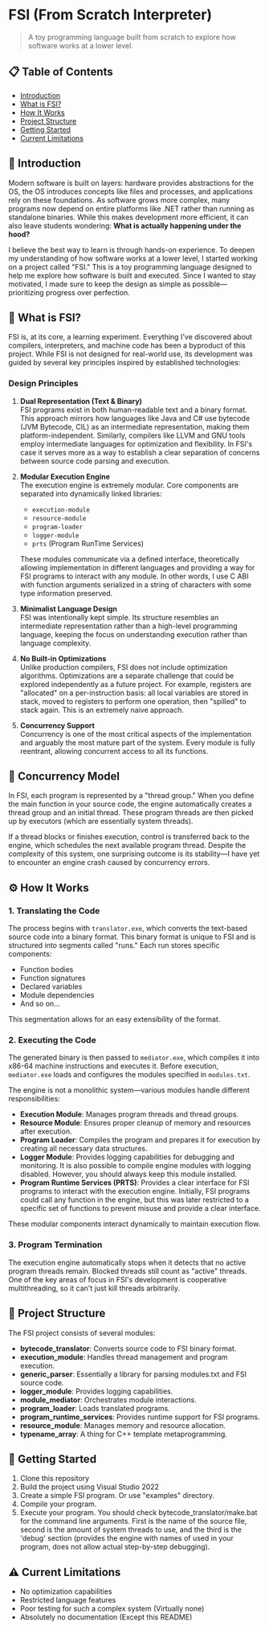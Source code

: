 ﻿# FSI (From Scratch Interpreter)

> A toy programming language built from scratch to explore how software works at a lower level.

## 📋 Table of Contents
- [Introduction](#-introduction)
- [What is FSI?](#-what-is-fsi)
- [How It Works](#-how-it-works)
- [Project Structure](#-project-structure)
- [Getting Started](#-getting-started)
- [Current Limitations](#-current-limitations)

## 🚀 Introduction

Modern software is built on layers: hardware provides abstractions for the OS, the OS introduces concepts like files and processes, and applications rely on these foundations. As software grows more complex, many programs now depend on entire platforms like .NET rather than running as standalone binaries. While this makes development more efficient, it can also leave students wondering: **What is actually happening under the hood?**

I believe the best way to learn is through hands-on experience. To deepen my understanding of how software works at a lower level, I started working on a project called "FSI." This is a toy programming language designed to help me explore how software is built and executed. Since I wanted to stay motivated, I made sure to keep the design as simple as possible—prioritizing progress over perfection. 

## 🧩 What is FSI?

FSI is, at its core, a learning experiment. Everything I've discovered about compilers, interpreters, and machine code has been a byproduct of this project. While FSI is not designed for real-world use, its development was guided by several key principles inspired by established technologies:

### Design Principles

1. **Dual Representation (Text & Binary)**  
   FSI programs exist in both human-readable text and a binary format. This approach mirrors how languages like Java and C# use bytecode (JVM Bytecode, CIL) as an intermediate representation, making them platform-independent. Similarly, compilers like LLVM and GNU tools employ intermediate languages for optimization and flexibility. In FSI's case it serves more as a way to establish a clear separation of concerns between source code parsing and execution.

2. **Modular Execution Engine**  
   The execution engine is extremely modular. Core components are separated into dynamically linked libraries:
   - `execution-module`
   - `resource-module`
   - `program-loader`
   - `logger-module`
   - `prts` (Program RunTime Services)
   
   These modules communicate via a defined interface, theoretically allowing implementation in different languages and providing a way for FSI programs to interact with any module. In other words, I use C ABI with function arguments serialized in a string of characters with some type information preserved.

3. **Minimalist Language Design**  
   FSI was intentionally kept simple. Its structure resembles an intermediate representation rather than a high-level programming language, keeping the focus on understanding execution rather than language complexity.

4. **No Built-in Optimizations**  
   Unlike production compilers, FSI does not include optimization algorithms. Optimizations are a separate challenge that could be explored independently as a future project. For example, registers are "allocated" on a per-instruction basis: all local variables are stored in stack, moved to registers to perform one operation, then "spilled" to stack again. This is an extremely naive approach.

5. **Concurrency Support**  
   Concurrency is one of the most critical aspects of the implementation and arguably the most mature part of the system. Every module is fully reentrant, allowing concurrent access to all its functions.

## 🔄 Concurrency Model

In FSI, each program is represented by a "thread group." When you define the main function in your source code, the engine automatically creates a thread group and an initial thread. These program threads are then picked up by executors (which are essentially system threads).

If a thread blocks or finishes execution, control is transferred back to the engine, which schedules the next available program thread. Despite the complexity of this system, one surprising outcome is its stability—I have yet to encounter an engine crash caused by concurrency errors.

## ⚙️ How It Works

### 1. Translating the Code
The process begins with `translator.exe`, which converts the text-based source code into a binary format. This binary format is unique to FSI and is structured into segments called "runs." Each run stores specific components:
- Function bodies
- Function signatures
- Declared variables
- Module dependencies
- And so on...

This segmentation allows for an easy extensibility of the format.

### 2. Executing the Code
The generated binary is then passed to `mediator.exe`, which compiles it into x86-64 machine instructions and executes it. Before execution, `mediator.exe` loads and configures the modules specified in `modules.txt`.

The engine is not a monolithic system—various modules handle different responsibilities:
- **Execution Module**: Manages program threads and thread groups.
- **Resource Module**: Ensures proper cleanup of memory and resources after execution.
- **Program Loader**: Compiles the program and prepares it for execution by creating all necessary data structures.
- **Logger Module**: Provides logging capabilities for debugging and monitoring. It is also possible to compile engine modules with logging disabled. However, you should always keep this module installed.
- **Program Runtime Services (PRTS)**: Provides a clear interface for FSI programs to interact with the execution engine. Initially, FSI programs could call any function in the engine, but this was later restricted to a specific set of functions to prevent misuse and provide a clear interface.

These modular components interact dynamically to maintain execution flow.

### 3. Program Termination
The execution engine automatically stops when it detects that no active program threads remain. Blocked threads still count as "active" threads. One of the key areas of focus in FSI's development is cooperative multithreading, so it can't just kill threads arbitrarily.

## 📁 Project Structure

The FSI project consists of several modules:

- **bytecode_translator**: Converts source code to FSI binary format.
- **execution_module**: Handles thread management and program execution.
- **generic_parser**: Essentially a library for parsing modules.txt and FSI source code.
- **logger_module**: Provides logging capabilities.
- **module_mediator**: Orchestrates module interactions.
- **program_loader**: Loads translated programs.
- **program_runtime_services**: Provides runtime support for FSI programs.
- **resource_module**: Manages memory and resource allocation.
- **typename_array**: A thing for C++ template metaprogramming.

## 🏁 Getting Started

1. Clone this repository
2. Build the project using Visual Studio 2022
3. Create a simple FSI program. Or use "examples" directory.
4. Compile your program. 
5. Execute your program. You should check bytecode_translator/make.bat for the command line arguments. First is the name of the source file, second is the amount of system threads to use, and the third is the 'debug' section (provides the engine with names of used in your program, does not allow actual step-by-step debugging).

## ⚠️ Current Limitations

- No optimization capabilities
- Restricted language features
- Poor testing for such a complex system (Virtually none)
- Absolutely no documentation (Except this README)

